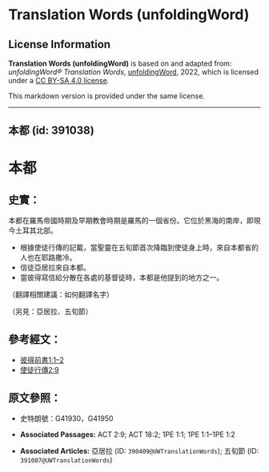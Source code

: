 # Translation Words (unfoldingWord)

## License Information

**Translation Words (unfoldingWord)** is based on and adapted from: _unfoldingWord® Translation Words_, [unfoldingWord](https://unfoldingword.org/utw), 2022, which is licensed under a [CC BY-SA 4.0 license](https://creativecommons.org/licenses/by-sa/4.0/legalcode.en).

This markdown version is provided under the same license.



--------------------------------

## 本都 (id: 391038)

本都
==

史實：
---

本都在羅馬帝國時期及早期教會時期是羅馬的一個省份。它位於黑海的南岸，即現今土耳其北部。

* 根據使徒行傳的記載，當聖靈在五旬節首次降臨到使徒身上時，來自本都省的人也在耶路撒冷。
* 信徒亞居拉來自本都。
* 當彼得寫信給分散在各處的基督徒時，本都是他提到的地方之一。

（翻譯相關建議：如何翻譯名字）

（另見：亞居拉、五旬節）

參考經文：
-----

* [彼得前書1:1–2](https://ref.ly/1Pet1:1-1Pet1:2)
* [使徒行傳2:9](https://ref.ly/Acts2:9)

原文參照：
-----

* 史特朗號：G41930，G41950

* **Associated Passages:** ACT 2:9; ACT 18:2; 1PE 1:1; 1PE 1:1–1PE 1:2
* **Associated Articles:** 亞居拉 (ID: `390409@UWTranslationWords`); 五旬節 (ID: `391007@UWTranslationWords`)

